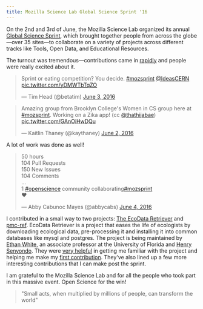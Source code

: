 ```yaml
---
title: Mozilla Science Lab Global Science Sprint '16
---
```

On the 2nd and 3rd of June, the Mozilla Science Lab organized its annual [Global Science Sprint](https://science.mozilla.org/programs/events/global-sprint-2016), which brought together people from across the globe&mdash;over 35 sites&mdash;to collaborate on a variety of projects across different tracks like Tools, Open Data, and Educational Resources. 

The turnout was tremendous&mdash;contributions came in [rapidly](http://mozsprint.herokuapp.com/) and people were really excited about it.

<blockquote class="twitter-tweet" data-lang="en"><p lang="en" dir="ltr">Sprint or eating competition? You decide. <a href="https://twitter.com/hashtag/mozsprint?src=hash">#mozsprint</a> <a href="https://twitter.com/IdeasCERN">@IdeasCERN</a> <a href="https://t.co/yDMWTbTqZO">pic.twitter.com/yDMWTbTqZO</a></p>&mdash; Tim Head (@betatim) <a href="https://twitter.com/betatim/status/738661438106013696">June 3, 2016</a></blockquote>
<script async src="//platform.twitter.com/widgets.js" charset="utf-8"></script>

<blockquote class="twitter-tweet" data-lang="en"><p lang="en" dir="ltr">Amazing group from Brooklyn College&#39;s Women in CS group here at <a href="https://twitter.com/hashtag/mozsprint?src=hash">#mozsprint</a>. Working on a Zika app! (cc <a href="https://twitter.com/thathijabae">@thathijabae</a>) <a href="https://t.co/GAnOiHwDQu">pic.twitter.com/GAnOiHwDQu</a></p>&mdash; Kaitlin Thaney (@kaythaney) <a href="https://twitter.com/kaythaney/status/738424087924609024">June 2, 2016</a></blockquote>
<script async src="//platform.twitter.com/widgets.js" charset="utf-8"></script>



A lot of work was done as well!

<blockquote class="twitter-tweet" data-lang="en"><p lang="en" dir="ltr">50 hours<br>104 Pull Requests<br>150 New Issues<br>104 Comments<br>...<br>1 <a href="https://twitter.com/hashtag/openscience?src=hash">#openscience</a> community collaborating<a href="https://twitter.com/hashtag/mozsprint?src=hash">#mozsprint</a><br>❤️</p>&mdash; Abby Cabunoc Mayes (@abbycabs) <a href="https://twitter.com/abbycabs/status/738887656491352064">June 4, 2016</a></blockquote>
<script async src="//platform.twitter.com/widgets.js" charset="utf-8"></script>

I contributed in a small way to two projects: [The EcoData Retriever](https://github.com/weecology/retriever) and [pmc-ref](https://github.com/RobSullivan/pmc-ref).
EcoData Retriever is a project that eases the life of ecologists by downloading ecological data, pre-processing it and installing it into common databases like mysql and postgres. The project is being maintained by [Ethan White](https://github.com/ethanwhite), an associate professor at the University of Florida and [Henry Senyondo](https://github.com/henrykironde). They were [very helpful](https://github.com/weecology/retriever/issues/491) in getting me familiar with the project and helping me make my [first contribution](https://github.com/weecology/retriever/pull/499). They've also lined up a few more interesting contributions that I can make post the sprint.

I am grateful to the Mozilla Science Lab and for all the people who took part in this massive event. Open Science for the win!


>"Small acts, when multiplied by millions of people, can transform the world"

